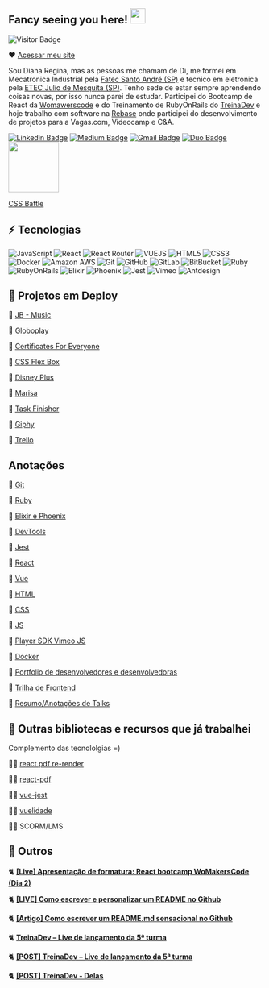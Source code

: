 ## Fancy seeing you here! <img src="https://raw.githubusercontent.com/aemmadi/aemmadi/master/wave.gif" width="30">

![Visitor Badge](https://visitor-badge.laobi.icu/badge?page_id=reginadiana.reginadiana)

:heart: [Acessar meu site](https://dianaregina.netlify.app/)

Sou Diana Regina, mas as pessoas me chamam de Di, me formei em Mecatronica Industrial pela [Fatec Santo André (SP)](http://www.fatecsantoandre.edu.br/) e tecnico em eletronica pela [ETEC Julio de Mesquita (SP)](http://www.etecjuliodemesquita.com.br/). Tenho sede de estar sempre aprendendo coisas novas, por isso nunca parei de estudar. Participei do Bootcamp de React da [Womawerscode](https://womakerscode.org/) e do Treinamento de RubyOnRails do [TreinaDev](https://treinadev.com.br/) e hoje trabalho com software na [Rebase](https://www.rebase.com.br/#/) onde participei do desenvolvimento de projetos para a Vagas.com, Videocamp e C&A.

[![Linkedin Badge](https://img.shields.io/badge/-reginadiana-blue?style=flat-square&logo=Linkedin&logoColor=white&link=https://www.linkedin.com/in/diana-regina/)](https://www.linkedin.com/in/diana-regina/)
[![Medium Badge](https://img.shields.io/badge/-@reginadianamedium-black?style=flat-square&labelColor=000000&logo=Medium&link=https://medium.com/@dianareginadr19)](https://medium.com/@dianareginadr19)
[![Gmail Badge](https://img.shields.io/badge/-dianareginadr19@gmail.com-c14438?style=flat-square&logo=Gmail&logoColor=white&link=mailto:dianareginadr19@gmail.com)](mailto:dianareginadr19@gmail.com)
[![Duo Badge](https://img.shields.io/badge/-@reginadianaduo-green?style=flat-square&labelColor=white&logo=Duolingo&link=https://www.duolingo.com/profile/DianaRegina17)](https://www.duolingo.com/profile/DianaRegina17)
[<img src="https://user-images.githubusercontent.com/46378210/150015122-b6bb3c91-7187-4310-8c21-a8894d88e838.png" width="100"/>](https://exercism.org/profiles/reginadiana)

[CSS Battle](https://cssbattle.dev/player/Ag98MP3BJFRAjkw0FkMnN7CB3An2)

## ⚡ Tecnologias

![JavaScript](https://img.shields.io/badge/-JavaScript-black?style=flat-square&logo=javascript)
![React](https://img.shields.io/badge/-React-black?style=flat-square&logo=react)
![React Router](https://img.shields.io/badge/-React%20Router-black?style=flat-square&logo=react-router)
![VUEJS](https://img.shields.io/badge/-Vue-black?style=flat-square&logo=vue.js)
![HTML5](https://img.shields.io/badge/-HTML5-E34F26?style=flat-square&logo=html5&logoColor=white)
![CSS3](https://img.shields.io/badge/-CSS3-1572B6?style=flat-square&logo=css3)
![Docker](https://img.shields.io/badge/-Docker-black?style=flat-square&logo=docker)
![Amazon AWS](https://img.shields.io/badge/Amazon%20AWS-232F3E?style=flat-square&logo=amazon-aws)
![Git](https://img.shields.io/badge/-Git-black?style=flat-square&logo=git)
![GitHub](https://img.shields.io/badge/-GitHub-181717?style=flat-square&logo=github)
![GitLab](https://img.shields.io/badge/-GitLab-FCA121?style=flat-square&logo=gitlab)
![BitBucket](https://img.shields.io/badge/-BitBucket-darkblue?style=flat-square&logo=bitbucket)
![Ruby](https://img.shields.io/badge/-Ruby-red?style=flat-square&logo=ruby)
![RubyOnRails](https://img.shields.io/badge/-RubyOnRails-red?style=flat-square&logo=rubyonrails)
![Elixir](https://img.shields.io/badge/-Elixir-violet?style=flat-square&logo=elixir)
![Phoenix](https://img.shields.io/badge/-Phoenix-orange?style=flat-square&logo=elixir)
![Jest](https://img.shields.io/badge/-Jest-red?style=flat-square&logo=jest)
![Vimeo](https://img.shields.io/badge/-Vimeo-lightblue?style=flat-square&logo=vimeo)
![Antdesign](https://img.shields.io/badge/-Antdesign-blue?style=flat-square&logo=antdesign)

## 🌠 Projetos em Deploy

🌟 [JB - Music](https://justinbiebermusic.netlify.app/)

🌟 [Globoplay](https://globoplay.netlify.app/)

🌟 [Certificates For Everyone](https://certificates-for-everyone-womakerscode.netlify.app/)

🌟 [CSS Flex Box](https://cssflexblog.netlify.app/)

🌟 [Disney Plus](https://plusdisney.netlify.app)

🌟 [Marisa](https://marisa-products.netlify.app/)

🌟 [Task Finisher](https://api-task-to-do.netlify.app/)

🌟 [Giphy](https://gifsgiphy.netlify.app/)

🌟 [Trello](https://taskstrello.netlify.app)

## Anotações

📁 [Git](https://gist.github.com/reginadiana/d69472636beba3440a65a85cdecea839)

📁 [Ruby](https://gist.github.com/reginadiana/a454ef891b19d00d519995646e2f34f9)

📁 [Elixir e Phoenix](https://gist.github.com/reginadiana/a9be5229a9aaa94bc4906eba78db0664)

📁 [DevTools](https://gist.github.com/reginadiana/f3602f1f2952adbef97cafcdd9248448)

📁 [Jest](https://gist.github.com/reginadiana/707cce1ea35635c20ec991bf1f4e7232)

📁 [React](https://gist.github.com/reginadiana/883af9e508579bff821b343094de5d80)

📁 [Vue](https://gist.github.com/reginadiana/738c30a4671027175e7cc40746bb0b8e)

📁 [HTML](https://gist.github.com/reginadiana/aa0260084603bdb2ad941637da4fff5f)

📁 [CSS](https://gist.github.com/reginadiana/2427167232850685e479d16aee995cad)

📁 [JS](https://gist.github.com/reginadiana/066a5cb5e13530458bc3d4b6496a8fb8)

📁 [Player SDK Vimeo JS](https://gist.github.com/reginadiana/d716e28f9200d3b0e5559f36f1e2bbdc)

📁 [Docker](https://gist.github.com/reginadiana/37f2f5cdfe43983028ec0c206fa5194a)

📁 [Portfolio de desenvolvedores e desenvolvedoras](https://gist.github.com/reginadiana/c382632431a27b04354fa2fd33d325cc)

📁 [Trilha de Frontend](https://gist.github.com/reginadiana/e2c4e57f6722d2c91ef876da0e29af9e)

📁 [Resumo/Anotações de Talks](https://gist.github.com/reginadiana/43bb30d318ca0f442fc3cd6873863908)

## 🍪 Outras bibliotecas e recursos que já trabalhei 

Complemento das tecnololgias =)

🧑‍🍳 [react pdf re-render](https://react-pdf.org/)

🧑‍🍳 [react-pdf](https://www.npmjs.com/package/react-pdf)

🧑‍🍳 [vue-jest](https://v1.test-utils.vuejs.org/)

🧑‍🍳 [vuelidade](https://vuelidate.js.org/)

🧑‍🍳 SCORM/LMS

## 🦋 Outros

🐈 [**[Live] Apresentação de formatura: React bootcamp WoMakersCode (Dia 2)**](https://www.youtube.com/watch?v=K0mvk8zctoM)

🐈 [**[LIVE] Como escrever e personalizar um README no Github**](https://www.youtube.com/watch?v=2A_ebBA3jzM)

🐈 [**[Artigo] Como escrever um README.md sensacional no Github**](https://dev.to/reginadiana/como-escrever-um-readme-md-sensacional-no-github-4509)

🐈 [**TreinaDev – Live de lançamento da 5ª turma**](https://www.youtube.com/watch?v=7D_zafaq0RA&t=2124s)

🐈 [**[POST] TreinaDev – Live de lançamento da 5ª turma**](https://www.instagram.com/p/CGitDfqgEn1/)

🐈 [**[POST] TreinaDev - Delas**](https://www.instagram.com/p/CffMA3gvrMc/)
